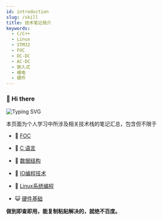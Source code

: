 ```yaml
---
id: introduction
slug: /skill
title: 技术笔记简介
keywords:
  - C/C++
  - Linux
  - STM32
  - FOC
  - DC-DC
  - AC-DC
  - 嵌入式
  - 模电
  - 硬件
---
```


### 👋 Hi there

![Typing SVG](https://readme-typing-svg.herokuapp.com?font=Handlee&center=true&vCenter=true&width=500&height=60&lines=The+traveler+often+arrives%2C+and+the+doer+often+succeeds.)

本页面为个人学习中所涉及相关技术栈的笔记汇总，包含但不限于

- 🐻 [FOC](https://sanwhyz-blog-cyan.vercel.app/docs/category/foc)

- 🎃 [C 语言](https://www.disnox.top/docs/category/c-%E8%AF%AD%E8%A8%80)

- 🚀 [数据结构](https://www.disnox.top/docs/category/%E6%95%B0%E6%8D%AE%E7%BB%93%E6%9E%84)

- 🌋 [IO编程技术](https://www.disnox.top/docs/category/io-%E7%BC%96%E7%A8%8B%E6%8A%80%E6%9C%AF)

- 🌁 [Linux系统编程](https://www.disnox.top/docs/category/linux-%E7%B3%BB%E7%BB%9F%E7%BC%96%E7%A8%8B)

- 😺 [硬件基础](https://www.disnox.top/docs/category/%E7%A1%AC%E4%BB%B6%E5%9F%BA%E7%A1%80)

**做到即查即用，能复制粘贴解决的，就绝不百度。**
